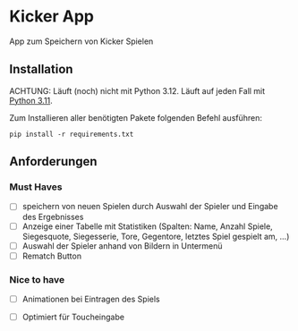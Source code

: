 # Kicker App

App zum Speichern von Kicker Spielen

## Installation

ACHTUNG: Läuft (noch) nicht mit Python 3.12. Läuft auf jeden Fall mit [Python 3.11](https://www.python.org/downloads/release/python-3115/).

Zum Installieren aller benötigten Pakete folgenden Befehl ausführen:

```
pip install -r requirements.txt
```

## Anforderungen

### Must Haves

- [ ] speichern von neuen Spielen durch Auswahl der Spieler und Eingabe des Ergebnisses
- [ ] Anzeige einer Tabelle mit Statistiken (Spalten: Name, Anzahl Spiele, Siegesquote, Siegesserie, Tore, Gegentore, letztes Spiel gespielt am, ...)
- [ ] Auswahl der Spieler anhand von Bildern in Untermenü
- [ ] Rematch Button

### Nice to have

- [ ] Animationen bei Eintragen des Spiels
- [ ] Optimiert für Toucheingabe

